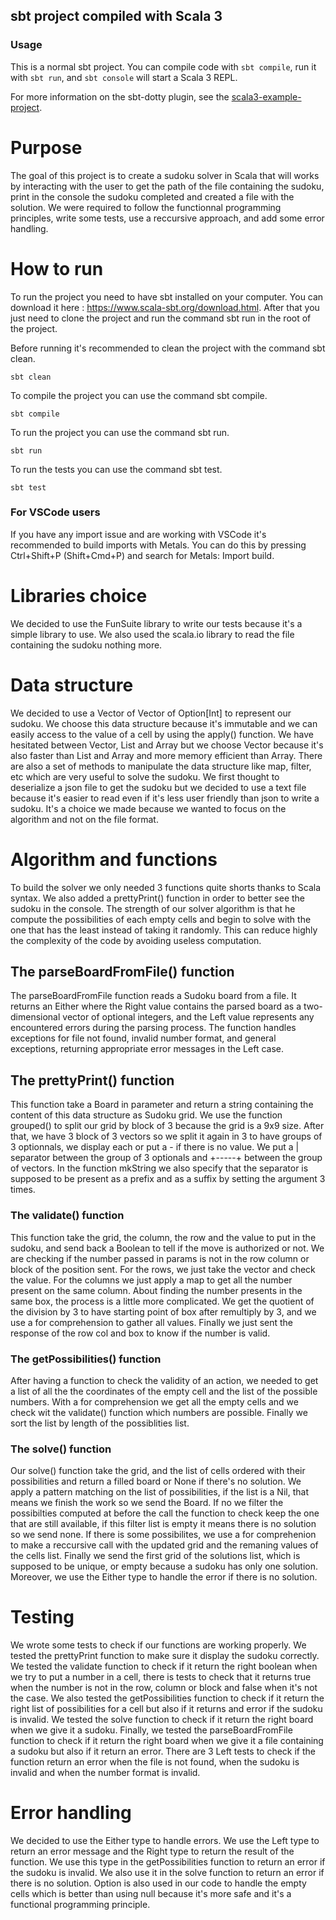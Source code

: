 ## sbt project compiled with Scala 3

### Usage

This is a normal sbt project. You can compile code with `sbt compile`, run it with `sbt run`, and `sbt console` will start a Scala 3 REPL.

For more information on the sbt-dotty plugin, see the
[scala3-example-project](https://github.com/scala/scala3-example-project/blob/main/README.md).

# Purpose 
The goal of this project is to create a sudoku solver in Scala that will works by interacting with the user to get the path of the file containing the sudoku, print in the console the sudoku completed and created a file with the solution. We were required to follow the functionnal programming principles, write some tests, use a reccursive approach, and add some error handling.

# How to run

To run the project you need to have sbt installed on your computer. You can download it here : https://www.scala-sbt.org/download.html. After that you just need to clone the project and run the command sbt run in the root of the project.

Before running it's recommended to clean the project with the command sbt clean.
```
sbt clean
```

To compile the project you can use the command sbt compile.
```
sbt compile
```

To run the project you can use the command sbt run.
```
sbt run
```

To run the tests you can use the command sbt test.
```
sbt test
```

### For VSCode users
If you have any import issue and are working with VSCode it's recommended to build imports with Metals. You can do this by pressing Ctrl+Shift+P (Shift+Cmd+P) and search for Metals: Import build.

# Libraries choice

We decided to use the FunSuite library to write our tests because it's a simple library to use. We also used the scala.io library to read the file containing the sudoku nothing more.

# Data structure

We decided to use a Vector of Vector of Option[Int] to represent our sudoku. We choose this data structure because it's immutable and we can easily access to the value of a cell by using the apply() function. We have hesitated between Vector, List and Array but we choose Vector because it's also faster than List and Array and more memory efficient than Array.
There are also a set of methods to manipulate the data structure like map, filter, etc which are very useful to solve the sudoku.
We first thought to deserialize a json file to get the sudoku but we decided to use a text file because it's easier to read even if it's less user friendly than json to write a sudoku. It's a choice we made because we wanted to focus on the algorithm and not on the file format.

# Algorithm and functions 

To build the solver we only needed 3 functions quite shorts thanks to Scala syntax. We also added a prettyPrint() function in order to better see the sudoku in the console. The strength of our solver algorithm is that he compute the possibilities of each empty cells and begin to solve with the one that has the least instead of taking it randomly. This can reduce highly the complexity of the code by avoiding useless computation.

## The parseBoardFromFile() function

The parseBoardFromFile function reads a Sudoku board from a file. It returns an Either where the Right value contains the parsed board as a two-dimensional vector of optional integers, and the Left value represents any encountered errors during the parsing process. The function handles exceptions for file not found, invalid number format, and general exceptions, returning appropriate error messages in the Left case.

## The prettyPrint() function

This function take a Board in parameter and return a string containing the content of this data structure as Sudoku grid. We use the function grouped() to split our grid by block of 3 because the grid is a 9x9 size. After that, we have 3 block of 3 vectors so we split it again in 3 to have groups of 3 optionnals, we display each or put a - if there is no value. We put a | separator between the group of 3 optionals and +-----+ between the group of vectors. In the function mkString we also specify that the separator is supposed to be present as a prefix and as a suffix by setting the argument 3 times. 

### The validate() function 

This function take the grid, the column, the row and the value to put in the sudoku, and send back a Boolean to tell if the move is authorized or not. We are checking if the number passed in params is not in the row column or block of the position sent. For the rows, we just take the vector and check the value. For the columns we just apply a map to get all the number present on the same column. About finding the number presents in the same box, the process is a little more complicated. We get the quotient of the division by 3 to have starting point of box after remultiply by 3, and we use a for comprehension to gather all values. Finally we just sent the response of the row col and box to know if the number is valid. 

### The getPossibilities() function

After having a function to check the validity of an action, we needed to get a list of all the the coordinates of the empty cell and the list of the possible numbers. With a for comprehension we get all the empty cells and we check wit the validate() function which numbers are possible. Finally we sort the list by length of the possiblities list. 

### The solve() function 
Our solve() function take the grid, and the list of cells ordered with their possibilities and return a filled board or None if there's no solution. We apply a pattern matching on the list of possibilities, if the list is a Nil, that means we finish the work so we send the Board. If no we filter the possibilties computed at before the call the function to check keep the one that are still available, if this filter list is empty it means there is no solution so we send none. If there is some possibilites, we use a for comprehenion to make a reccursive call with the updated grid and the remaning values of the cells list. Finally we send the first grid of the solutions list, which is supposed to be unique, or empty because a sudoku has only one solution. Moreover, we use the Either type to handle the error if there is no solution.

# Testing

We wrote some tests to check if our functions are working properly. We tested the prettyPrint function to make sure it display the sudoku correctly. We tested the validate function to check if it return the right boolean when we try to put a number in a cell, there is tests to check that it returns true when the number is not in the row, column or block and false when it's not the case. We also tested the getPossibilities function to check if it return the right list of possibilities for a cell but also if it returns and error if the sudoku is invalid.  We tested the solve function to check if it return the right board when we give it a sudoku. Finally, we tested the parseBoardFromFile function to check if it return the right board when we give it a file containing a sudoku but also if it return an error. There are 3 Left tests to check if the function return an error when the file is not found, when the sudoku is invalid and when the number format is invalid.

# Error handling

We decided to use the Either type to handle errors. We use the Left type to return an error message and the Right type to return the result of the function. We use this type in the getPossibilities function to return an error if the sudoku is invalid. We also use it in the solve function to return an error if there is no solution. Option is also used in our code to handle the empty cells which is better than using null because it's more safe and it's a functional programming principle.